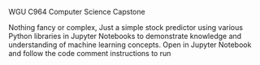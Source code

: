 WGU C964 Computer Science Capstone

Nothing fancy or complex, Just a simple stock predictor using various Python libraries in Jupyter Notebooks to demonstrate knowledge and understanding of machine learning concepts.
Open in Jupyter Notebook and follow the code comment instructions to run
